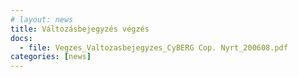 ```yaml
---
# layout: news
title: Változásbejegyzés végzés
docs:
  - file: Vegzes_Valtozasbejegyzes_CyBERG Cop. Nyrt_200608.pdf
categories: [news]
---
```

